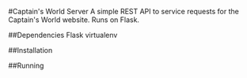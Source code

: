 #Captain's World Server
A simple REST API to service requests for the Captain's World website. Runs on Flask.

##Dependencies
Flask
virtualenv

##Installation

##Running
